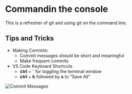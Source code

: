 # Commandin the console

This is a refresher of git and using git on the command line.

## Tips and Tricks

- Making Commits:
    - Commit messages should be short and meaningful
    - Make frequent commits
- VS Code Keyboard Shortcuts
    - **ctrl** + **`** for toggling the terminal window
    - **ctrl** + **k** followed by **s** to "Save All"

![Commit Messages](https://imgs.xkcd.com/comics/git_commit.png)